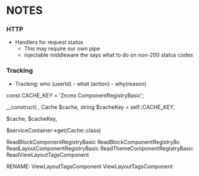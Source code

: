 NOTES
=====



### HTTP ### 

- Handlers for request status
    - This may require our own pipe
    - injectable middleware the says what to do on non-200 status codes

### Tracking ###

- Tracking: who (userId) - what (action) - why(reason)


const CACHE_KEY = 'Zrcms ComponentRegistryBasic';

__construct(
,
Cache $cache,
string $cacheKey = self::CACHE_KEY,


$cache,
$cacheKey,
            
$serviceContainer->get(Cache::class)
            
ReadBlockComponentRegistryBasic
ReadBlockComponentRegistryBc
ReadLayoutComponentRegistryBasic
ReadThemeComponentRegistryBasic
ReadViewLayoutTagsComponent



RENAME: ViewLayoutTagsComponent ViewLayoutTagsComponent

